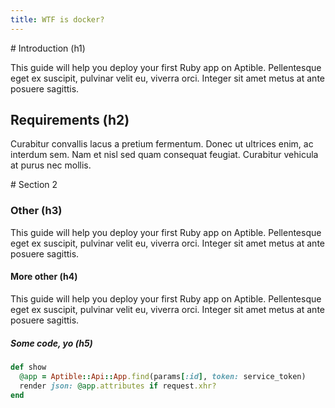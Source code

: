 ```yaml
---
title: WTF is docker?
---
```



<section>
# Introduction (h1)

This guide will help you deploy your first Ruby app on Aptible. Pellentesque eget ex suscipit, pulvinar velit eu, viverra orci. Integer sit amet metus at ante posuere sagittis.

## Requirements (h2)

Curabitur convallis lacus a pretium fermentum. Donec ut ultrices enim, ac interdum sem. Nam et nisl sed quam consequat feugiat. Curabitur vehicula at purus nec mollis.
</section>

<section>
# Section 2

### Other (h3)

This guide will help you deploy your first Ruby app on Aptible. Pellentesque eget ex suscipit, pulvinar velit eu, viverra orci. Integer sit amet metus at ante posuere sagittis.

#### More other (h4)

This guide will help you deploy your first Ruby app on Aptible. Pellentesque eget ex suscipit, pulvinar velit eu, viverra orci. Integer sit amet metus at ante posuere sagittis.

##### Some code, yo (h5)

```ruby
def show
  @app = Aptible::Api::App.find(params[:id], token: service_token)
  render json: @app.attributes if request.xhr?
end
```
</section>